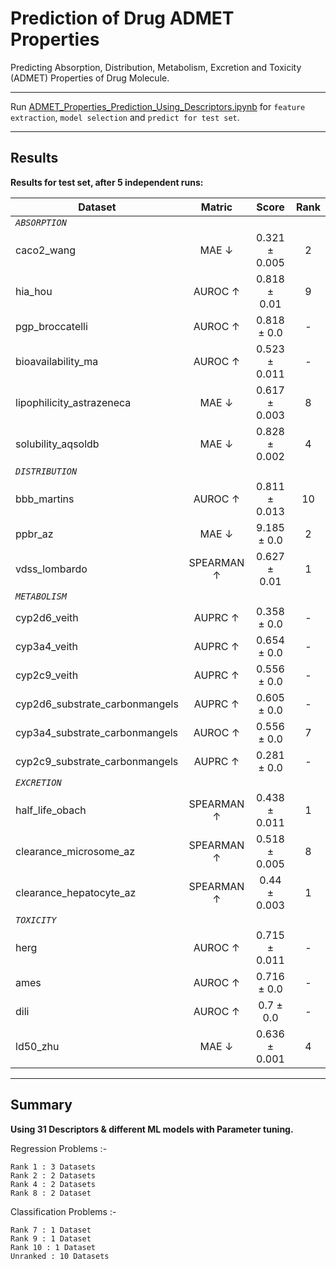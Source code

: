 # Prediction of Drug ADMET Properties
Predicting Absorption, Distribution, Metabolism, Excretion and Toxicity (ADMET) Properties of Drug Molecule.

---

Run [ADMET_Properties_Prediction_Using_Descriptors.ipynb](https://github.com/NilavoBoral/Therapeutics-Data-Commons/blob/main/ADMET_Properties_Prediction_Using_Descriptors.ipynb) for `feature extraction`, `model selection` and `predict for test set`.

---
## Results
**Results for test set, after 5 independent runs:**

| **Dataset**                    | Matric      | Score         | Rank |
| ------------------------------ |:-----------:|:-------------:|:----:|
| *`ABSORPTION`*                                                      |
| caco2_wang                     | MAE ↓       | 0.321 ± 0.005 | 2    |
| hia_hou                        | AUROC ↑     | 0.818 ± 0.01  | 9    |
| pgp_broccatelli                | AUROC ↑     | 0.818 ± 0.0   | -    |
| bioavailability_ma             | AUROC ↑     | 0.523 ± 0.011 | -    |
| lipophilicity_astrazeneca      | MAE ↓       | 0.617 ± 0.003 | 8    |
| solubility_aqsoldb             | MAE ↓       | 0.828 ± 0.002 | 4    |
| *`DISTRIBUTION`*                                                    |
| bbb_martins                    | AUROC ↑     | 0.811 ± 0.013 | 10   |
| ppbr_az                        | MAE ↓       | 9.185 ± 0.0   | 2    |
| vdss_lombardo                  | SPEARMAN ↑  | 0.627 ± 0.01  | 1    |
| *`METABOLISM`*                                                      |
| cyp2d6_veith                   | AUPRC ↑     | 0.358 ± 0.0   | -    |
| cyp3a4_veith                   | AUPRC ↑     | 0.654 ± 0.0   | -    |
| cyp2c9_veith                   | AUPRC ↑     | 0.556 ± 0.0   | -    |
| cyp2d6_substrate_carbonmangels | AUPRC ↑     | 0.605 ± 0.0   | -    |
| cyp3a4_substrate_carbonmangels | AUROC ↑     | 0.556 ± 0.0   | 7    |
| cyp2c9_substrate_carbonmangels | AUPRC ↑     | 0.281 ± 0.0   | -    |
| *`EXCRETION`*                                                       |
| half_life_obach                | SPEARMAN ↑  | 0.438 ± 0.011 | 1    |
| clearance_microsome_az         | SPEARMAN ↑  | 0.518 ± 0.005 | 8    |
| clearance_hepatocyte_az        | SPEARMAN ↑  | 0.44 ± 0.003  | 1    |
| *`TOXICITY`*                                                        |
| herg                           | AUROC ↑     | 0.715 ± 0.011 | -    |
| ames                           | AUROC ↑     | 0.716 ± 0.0   | -    |
| dili                           | AUROC ↑     | 0.7 ± 0.0     | -    |
| ld50_zhu                       | MAE ↓       | 0.636 ± 0.001 | 4    |

---
## Summary
**Using 31 Descriptors & different ML models with Parameter tuning.**

  Regression Problems :-
  
    Rank 1 : 3 Datasets
    Rank 2 : 2 Datasets
    Rank 4 : 2 Datasets
    Rank 8 : 2 Dataset

  Classification Problems :-
  
    Rank 7 : 1 Dataset
    Rank 9 : 1 Dataset
    Rank 10 : 1 Dataset
    Unranked : 10 Datasets
